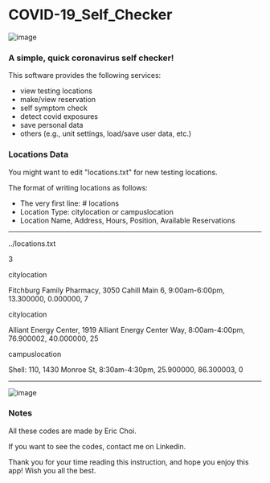 # COVID-19_Self_Checker
![image](https://user-images.githubusercontent.com/39285147/151659928-9c91f101-84a2-4837-80eb-5d9fa969203b.png)

### A simple, quick coronavirus self checker!
This software provides the following services:
- view testing locations
- make/view reservation
- self symptom check
- detect covid exposures
- save personal data
- others (e.g., unit settings, load/save user data, etc.)

### Locations Data
You might want to edit "locations.txt" for new testing locations.

The format of writing locations as follows:
- The very first line: # locations
- Location Type: citylocation or campuslocation
- Location Name, Address, Hours, Position, Available Reservations
*********************************************************************
../locations.txt

3

citylocation

Fitchburg Family Pharmacy, 3050 Cahill Main 6, 9:00am-6:00pm, 13.300000, 0.000000, 7

citylocation

Alliant Energy Center, 1919 Alliant Energy Center Way, 8:00am-4:00pm, 76.900002, 40.000000, 25

campuslocation

Shell: 110, 1430 Monroe St, 8:30am-4:30pm, 25.900000, 86.300003, 0
*********************************************************************
![image](https://user-images.githubusercontent.com/39285147/151660239-422caad1-d9f9-400f-9833-9bc70511b049.png)

### Notes
All these codes are made by Eric Choi.

If you want to see the codes, contact me on Linkedin.

Thank you for your time reading this instruction, and hope you enjoy this app! Wish you all the best.
